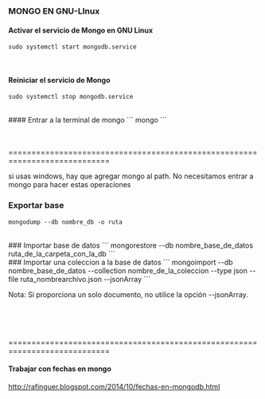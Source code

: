 

### MONGO EN GNU-LInux

#### Activar el servicio de Mongo en GNU Linux
```
sudo systemctl start mongodb.service
```
<br/>

#### Reiniciar el servicio de Mongo
```
sudo systemctl stop mongodb.service
```
<br/>
#### Entrar a la terminal de mongo
```
mongo
```
<br/>
<br/>
<br/>

============================================================================

si usas windows, hay que agregar mongo al path.
No necesitamos entrar a mongo para hacer estas operaciones
### Exportar base
```
mongodump --db nombre_db -o ruta
```
<br/>
### Importar base de datos
```
mongorestore --db nombre_base_de_datos ruta_de_la_carpeta_con_la_db
```
<br/>
### Importar una coleccion a la base de datos
```
mongoimport --db nombre_base_de_datos --collection nombre_de_la_coleccion --type json --file ruta_nombrearchivo.json --jsonArray
```

Nota: Si proporciona un solo documento, no utilice la opción --jsonArray.

<br/>
<br/>
<br/>

============================================================================
#### Trabajar con fechas en mongo
http://rafinguer.blogspot.com/2014/10/fechas-en-mongodb.html
